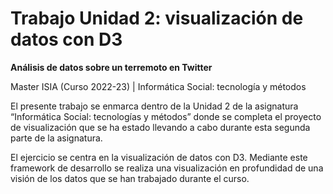 # Trabajo Unidad 2: visualización de datos con D3

<b>Análisis de datos sobre un terremoto en Twitter</b>

Master ISIA (Curso 2022-23) | Informática Social: tecnología y métodos

El presente trabajo se enmarca dentro de la Unidad 2 de la asignatura “Informática Social: tecnologías y métodos” donde se completa el proyecto de visualización que se ha estado llevando a cabo durante esta segunda parte de la asignatura.

El ejercicio se centra en la visualización de datos con D3. Mediante este framework de desarrollo se realiza una visualización en profundidad de una visión de los datos que se han trabajado durante el curso.
